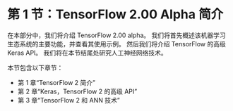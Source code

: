 # 第 1 节：TensorFlow 2.00 Alpha 简介

在本部分中，我们将介绍 TensorFlow 2.00 alpha。 我们将首先概述该机器学习生态系统的主要功能，并查看其使用示例。 然后我们将介绍 TensorFlow 的高级 Keras API。 我们将在本节结尾处研究人工神经网络技术。

本节包含以下章节：

*   第 1 章“TensorFlow 2 简介”
*   第 2 章“Keras，TensorFlow 2 的高级 API”
*   第 3 章“TensorFlow 2 和 ANN 技术”